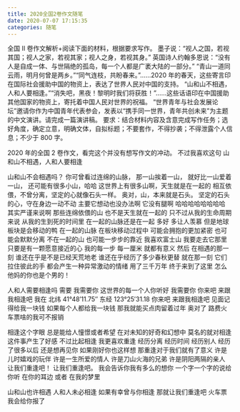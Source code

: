 ```yaml
---
title: 2020全国2卷作文随笔
date: 2020-07-07 17:15:35
categories: 随笔
---
```


全国 Ⅱ 卷作文解析+阅读下面的材料，根据要求写作。
墨子说：“视人之国，若视其国；视人之家，若视其家；视人之身，若视其身。”
英国诗人约翰多恩说：“没有人是自成一体、与世隔绝的孤岛，每一个人都是广袤大陆的一部分。”
“青山一道同云雨，明月何曾是两乡。”“同气连枝，共盼春来。”……2020 年的春天，这些寄言印在国际社会援助中国的物资上，表达了世界人民对中国的支持。
“山和山不相遇，人和人要相逢。”“消失吧，黑夜！黎明时我们将获胜！”……这些话语印在中国援助其他国家的物资上，寄托着中国人民对世界的祝福。
“世界青年与社会发展论坛”邀请你作为中国青年代表参会，发表以“携手同一世界，青年共创未来”为主题的中文演讲。请完成一篇演讲稿。
要求：结合材料内容及含意完成写作任务；选好角度，确定立意，明确文体，自拟标题；不要套作，不得抄袭；不得泄露个人信息；不少于 800 字。

2020 年的全国 2 卷作文，看完这个并没有想写作文的冲动。
不过我喜欢这句 山和山不相遇，人和人要相逢

山和山不会相遇吗？
你可曾看过连绵的山脉，
那一山挨着一山，
就好比一山爱着一山，
还可能有很多小山，哈哈
这世界上有很多山啊，天生就是在一起的
相互依偎，不曾分离，坚定的心就像石头一样。
奥对，山，本来就是石头。
坚定的石头的心，守在身边一动不动
主要它想动也没办法啊
它没有腿啊
哈哈哈哈哈哈哈哈
其实严谨来说啊
那些连绵依偎的山
也不是天生就在一起的
只不过从我的生命周期来说
从我的生到死的时间里
在一起的山脉还是在一起
多好
多让人羡慕
但是地球板块是会移动的鸭
在一起的山脉
在板块移动过程中
可能会拥抱的更加紧密
也可能会默默分离
不在一起的山
也可能一步步的靠近
我喜欢富士山
我要走去它那里
只要是有一颗愿意接近的心
我的每一步
每一厘米
就都有意义
然后
在相遇的那一刻
谁还在乎是不是已经天荒地老
谁还在乎经历了多少春秋更替
就在那一刻
它们拉住彼此的手
都会产生一种异常激动的情绪
用了三千万年
终于来到了这里
怎么他妈的你也是个男的！

人和人需要相逢吗
需要
我需要你
这世界的每一个人你听好
我需要你
你来吧
来跟我相逢吧
我在
北纬 41°48′11.75″
东经 123°25′31.18
你来吧
来跟我相逢吧
见面记得给我一块钱
如果每个人都给我一块钱
那我就能买点肉留着过年
奥对了
路费火车票啥的我可不报销

相逢这个字眼
总是能给人憧憬或者希望
在对未知的好奇和幻想中
莫名的就对相逢这件事产生了好感
不过比起相逢
我更喜欢重逢
经历分离
经历时间
经历别人
经历了很多以后
还是想再见你
如果刚好你也这样想
那重逢对于我们就有了意义
许是儿时嬉戏的玩伴
许是一生所爱的情人
许是刀山火海的兄弟
许是阴阳两隔的亲人
让我们重逢吧！
让我们重逢吧。
我会告诉你我有多么的想你
一个字一个字的说给你听
在你的耳边
或者
在我的梦里

山和山也许相遇
人和人未必相逢
如果有幸曾与你相逢
那就让我们重逢吧
火车票我会给你报了
